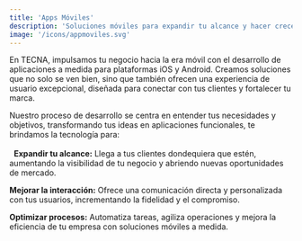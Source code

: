 ```yaml
---
title: 'Apps Móviles'
description: 'Soluciones móviles para expandir tu alcance y hacer crecer tu negocio.'
image: '/icons/appmoviles.svg'
---
```

En TECNA, impulsamos tu negocio hacia la era móvil con el desarrollo de aplicaciones a medida para plataformas iOS y Android.  Creamos soluciones que no solo se ven bien, sino que también ofrecen una experiencia de usuario excepcional, diseñada para conectar con tus clientes y fortalecer tu marca.   

Nuestro proceso de desarrollo se centra en entender tus necesidades y objetivos, transformando tus ideas en aplicaciones funcionales, te brindamos la tecnología para: 
<br><br>
  
**Expandir tu alcance:** Llega a tus clientes dondequiera que estén, aumentando la visibilidad de tu negocio y abriendo nuevas oportunidades de mercado.


**Mejorar la interacción:** Ofrece una comunicación directa y personalizada con tus usuarios, incrementando la fidelidad y el compromiso.


**Optimizar procesos:** Automatiza tareas, agiliza operaciones y mejora la eficiencia de tu empresa con soluciones móviles a medida.